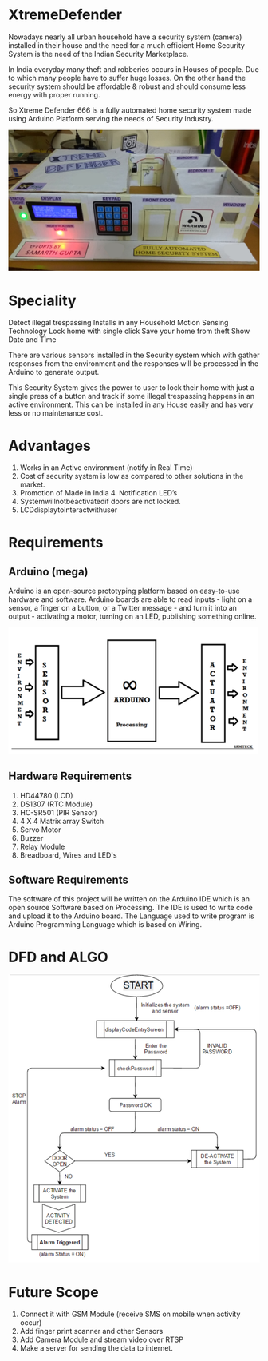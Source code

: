 # XtremeDefender
Nowadays nearly all urban household have a security system (camera) installed in their house and the need for a much efficient Home Security System is the need of the Indian Security Marketplace.

In India everyday many theft and robberies occurs in Houses of people. Due to which many people have to suffer huge losses. On the other hand the security system should be affordable & robust and should consume less energy with proper running.

So Xtreme Defender 666 is a fully automated home security system made using Arduino Platform serving the needs of Security Industry.

<img src="https://github.com/samteck/XtremeDefender/blob/master/photos/front_view.jpg" width="700">

# Speciality
Detect illegal trespassing Installs in any Household Motion Sensing Technology Lock home with single click Save your home from theft Show Date and Time

There are various sensors installed in the Security system which with gather responses from the environment and the responses will be processed in the Arduino to generate output.

This Security System gives the power to user to lock their home with just a single press of a button and track if some illegal trespassing happens in an active environment. This can be installed in any House easily and has very less or no maintenance cost.

# Advantages
1. Works in an Active environment (notify in Real Time)
2. Cost of security system is low as compared to other solutions in the market.
3. Promotion of Made in India 4. Notification LED’s
5. Systemwillnotbeactivatedif
doors are not locked.
6. LCDdisplaytointeractwithuser

# Requirements

## Arduino (mega)
Arduino is an open-source prototyping platform based on easy-to-use hardware and software. Arduino boards are able to read inputs - light on a sensor, a finger on a button, or a Twitter message - and turn it into an output - activating a motor, turning on an LED, publishing something online.

<img src="https://github.com/samteck/XtremeDefender/blob/master/diagram/arduino_DFD.png" width="500">


## Hardware Requirements
1. HD44780 (LCD)
2. DS1307 (RTC Module)
3. HC-SR501 (PIR Sensor)
4. 4 X 4 Matrix array Switch
5. Servo Motor
6. Buzzer
7. Relay Module
8. Breadboard, Wires and LED's

## Software Requirements
The software of this project will be written on the Arduino IDE which is an open source Software based on Processing.
The IDE is used to write code and upload it to the Arduino board. The Language used to write program is Arduino Programming Language which is based on Wiring.

# DFD and ALGO

<img src="https://github.com/samteck/XtremeDefender/blob/master/diagram/xtreme_defender_DFD.png" width="600">

# Future Scope
1. Connect it with GSM Module (receive SMS on mobile when activity occur)
2. Add finger print scanner and other Sensors
3. Add Camera Module and stream video over RTSP
4. Make a server for sending the data to internet.
